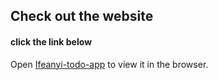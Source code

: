 ## Check out the website
#### click the link below

Open [Ifeanyi-todo-app](https://ifeanyi-todo.netlify.app/) to view it in the browser.

